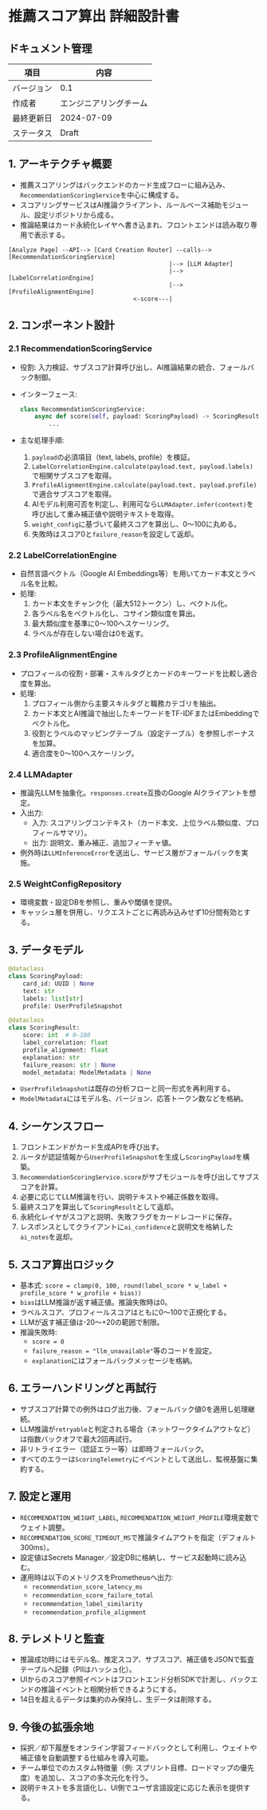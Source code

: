 # 推薦スコア算出 詳細設計書

## ドキュメント管理

| 項目 | 内容 |
| --- | --- |
| バージョン | 0.1 |
| 作成者 | エンジニアリングチーム |
| 最終更新日 | 2024-07-09 |
| ステータス | Draft |

## 1. アーキテクチャ概要

- 推薦スコアリングはバックエンドのカード生成フローに組み込み、`RecommendationScoringService`を中心に構成する。
- スコアリングサービスはAI推論クライアント、ルールベース補助モジュール、設定リポジトリから成る。
- 推論結果はカード永続化レイヤへ書き込まれ、フロントエンドは読み取り専用で表示する。

```
[Analyze Page] --API--> [Card Creation Router] --calls--> [RecommendationScoringService]
                                             |--> [LLM Adapter]
                                             |--> [LabelCorrelationEngine]
                                             |--> [ProfileAlignmentEngine]
                                   <-score---|
```

## 2. コンポーネント設計

### 2.1 RecommendationScoringService

- 役割: 入力検証、サブスコア計算呼び出し、AI推論結果の統合、フォールバック制御。
- インターフェース:

  ```python
  class RecommendationScoringService:
      async def score(self, payload: ScoringPayload) -> ScoringResult:
          ...
  ```

- 主な処理手順:
  1. `payload`の必須項目（text, labels, profile）を検証。
  2. `LabelCorrelationEngine.calculate(payload.text, payload.labels)`で相関サブスコアを取得。
  3. `ProfileAlignmentEngine.calculate(payload.text, payload.profile)`で適合サブスコアを取得。
  4. AIモデル利用可否を判定し、利用可なら`LLMAdapter.infer(context)`を呼び出して重み補正値や説明テキストを取得。
  5. `weight_config`に基づいて最終スコアを算出し、0〜100に丸める。
  6. 失敗時はスコア0と`failure_reason`を設定して返却。

### 2.2 LabelCorrelationEngine

- 自然言語ベクトル（Google AI Embeddings等）を用いてカード本文とラベル名を比較。
- 処理:
  1. カード本文をチャンク化（最大512トークン）し、ベクトル化。
  2. 各ラベル名をベクトル化し、コサイン類似度を算出。
  3. 最大類似度を基準に0〜100へスケーリング。
  4. ラベルが存在しない場合は0を返す。

### 2.3 ProfileAlignmentEngine

- プロフィールの役割・部署・スキルタグとカードのキーワードを比較し適合度を算出。
- 処理:
  1. プロフィール側から主要スキルタグと職務カテゴリを抽出。
  2. カード本文とAI推論で抽出したキーワードをTF-IDFまたはEmbeddingでベクトル化。
  3. 役割とラベルのマッピングテーブル（設定テーブル）を参照しボーナスを加算。
  4. 適合度を0〜100へスケーリング。

### 2.4 LLMAdapter

- 推論先LLMを抽象化。`responses.create`互換のGoogle AIクライアントを想定。
- 入出力:
  - 入力: スコアリングコンテキスト（カード本文、上位ラベル類似度、プロフィールサマリ）。
  - 出力: 説明文、重み補正、追加フィーチャ値。
- 例外時は`LLMInferenceError`を送出し、サービス層がフォールバックを実施。

### 2.5 WeightConfigRepository

- 環境変数・設定DBを参照し、重みや閾値を提供。
- キャッシュ層を併用し、リクエストごとに再読み込みせず10分間有効とする。

## 3. データモデル

```python
@dataclass
class ScoringPayload:
    card_id: UUID | None
    text: str
    labels: list[str]
    profile: UserProfileSnapshot

@dataclass
class ScoringResult:
    score: int  # 0-100
    label_correlation: float
    profile_alignment: float
    explanation: str
    failure_reason: str | None
    model_metadata: ModelMetadata | None
```

- `UserProfileSnapshot`は既存の分析フローと同一形式を再利用する。
- `ModelMetadata`にはモデル名、バージョン、応答トークン数などを格納。

## 4. シーケンスフロー

1. フロントエンドがカード生成APIを呼び出す。
2. ルータが認証情報から`UserProfileSnapshot`を生成し`ScoringPayload`を構築。
3. `RecommendationScoringService.score`がサブモジュールを呼び出してサブスコアを計算。
4. 必要に応じてLLM推論を行い、説明テキストや補正係数を取得。
5. 最終スコアを算出して`ScoringResult`として返却。
6. 永続化レイヤがスコアと説明、失敗フラグをカードレコードに保存。
7. レスポンスとしてクライアントに`ai_confidence`と説明文を格納した`ai_notes`を返却。

## 5. スコア算出ロジック

- 基本式: `score = clamp(0, 100, round(label_score * w_label + profile_score * w_profile + bias))`
- `bias`はLLM推論が返す補正値。推論失敗時は0。
- ラベルスコア、プロフィールスコアはともに0〜100で正規化する。
- LLMが返す補正値は-20〜+20の範囲で制限。
- 推論失敗時:
  - `score = 0`
  - `failure_reason = "llm_unavailable"`等のコードを設定。
  - `explanation`にはフォールバックメッセージを格納。

## 6. エラーハンドリングと再試行

- サブスコア計算での例外はログ出力後、フォールバック値0を適用し処理継続。
- LLM推論が`retryable`と判定される場合（ネットワークタイムアウトなど）は指数バックオフで最大2回再試行。
- 非リトライエラー（認証エラー等）は即時フォールバック。
- すべてのエラーは`ScoringTelemetry`にイベントとして送出し、監視基盤に集約する。

## 7. 設定と運用

- `RECOMMENDATION_WEIGHT_LABEL`, `RECOMMENDATION_WEIGHT_PROFILE`環境変数でウェイト調整。
- `RECOMMENDATION_SCORE_TIMEOUT_MS`で推論タイムアウトを指定（デフォルト300ms）。
- 設定値はSecrets Manager／設定DBに格納し、サービス起動時に読み込む。
- 運用時は以下のメトリクスをPrometheusへ出力:
  - `recommendation_score_latency_ms`
  - `recommendation_score_failure_total`
  - `recommendation_label_similarity`
  - `recommendation_profile_alignment`

## 8. テレメトリと監査

- 推論成功時にはモデル名、推定スコア、サブスコア、補正値をJSONで監査テーブルへ記録（PIIはハッシュ化）。
- UIからのスコア参照イベントはフロントエンド分析SDKで計測し、バックエンドの推論イベントと相関分析できるようにする。
- 14日を超えるデータは集約のみ保持し、生データは削除する。

## 9. 今後の拡張余地

- 採択／却下履歴をオンライン学習フィードバックとして利用し、ウェイトや補正値を自動調整する仕組みを導入可能。
- チーム単位でのカスタム特徴量（例: スプリント目標、ロードマップの優先度）を追加し、スコアの多次元化を行う。
- 説明テキストを多言語化し、UI側でユーザ言語設定に応じた表示を提供する。
